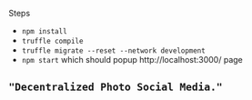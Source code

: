 Steps
* `npm install`
* `truffle compile`
* `truffle migrate --reset --network development`
* `npm start` which should popup http://localhost:3000/ page

## ```"Decentralized Photo Social Media."```

